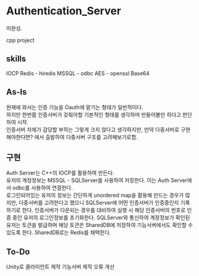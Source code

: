 # Authentication_Server
미완성.

cpp project

## skills
IOCP
Redis - hiredis
MSSQL - odbc
AES - openssl
Base64

## As-Is
현재에 와서는 인증 기능을 Oauth에 맡기는 형태가 일반적이다. </br>
하지만 한번쯤 인증서버가 갖춰야할 기본적인 형태를 생각하며 만들어볼만 하다고 판단하여 시작. </br>
인증서버 자체가 감당할 부하는 그렇게 크지 않다고 생각하지만, 만약 다중서버로 구현해야한다면? 에서 출발하여 다중서버 구조를 고려해보기로함.</br>

## 구현
Auth Server는 C++의 IOCP를 활용하여 만든다. </br>
유저의 계정정보는 MSSQL - SQLServer를 사용하여 저장한다. 이는 Auth Server에서 odbc를 사용하여 연결한다. </br>
로그인되어있는 유저의 정보는 간단하게 unordered map을 활용해 만드는 경우가 많지만, 다중서버를 고려한다고 했으니 SQLServer에 어떤 인증서버가 인증중인지 기록하기로 한다.
인증서버가 다운되는 경우를 대비하여 실행 시 해당 인증서버의 번호로 인증 중인 유저의 로그인정보를 초기화한다.
SQLServer와 통신하여 계정정보가 확인된 유저는 토큰을 발급하며 해당 토큰은 SharedDB에 저장하여 기능서버에서도 확인할 수 있도록 한다.
SharedDB로는 Redis를 채택한다.

## To-Do
Unity로 클라이언트 제작
기능서버 제작
오류 개선
